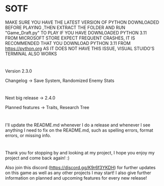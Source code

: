# SOTF

MAKE SURE YOU HAVE THE LATEST VERSION OF PYTHON DOWNLOADED BEFORE PLAYING
,THEN EXTRACT THE FOLDER AND RUN "Game_Draft.py" TO PLAY
IF YOU HAVE DOWNLOADED PYTHON 3.11 FROM MICROSOFT STORE EXPECT FREQUENT CRASHES, IT IS RECOMMENDED THAT YOU DOWNLOAD PYTHON 3.11 FROM https://python.org AS IT DOES NOT HAVE THIS ISSUE, VISUAL STUIDO'S TERMINAL ALSO WORKS
#
Version 2.3.0

Changelog -> Save System, Randomized Enemy Stats
#
Next big release -> 2.4.0

Planned features -> Traits, Research Tree
#
I'll update the README.md whenever I do a release and whenever I see anything I need to fix on the README.md, such as spelling errors, format errors, or missing info.
#
Thank you for stopping by and looking at my project, I hope you enjoy my project and come back again! :)

Also join this discord (https://discord.gg/K9r6f3YKDH) for further updates on this game as well as any other projects I may start! I also give further information on planned and upcoming features for every new release!

